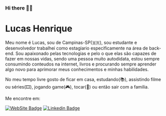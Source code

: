 ### Hi there 👋😄

# Lucas Henrique

Meu nome é Lucas, sou de Campinas-SP(🇧🇷), sou estudante e desenvolvedor trabalhei como estagiario especificamente na área de back-end.
Sou apaixonado pelas tecnologias e pelo o que elas são capazes de fazer em nossas vidas, sendo uma pessoa muito autodidata, estou sempre consumindo conteudos na internet, livros e procurando sempre aprender algo novo para aprimorar meus conhecimentos e minhas habilidades.

No meu tempo livre gosto de ficar em casa, estudando(📚), assistindo filme ou séries(🎞️), jogando game(🎮), tocar(🎻) ou então sair com a familia.

Me encontre em:

[![WebSite Badge](https://img.shields.io/badge/Website-lucasablanco.com-black)](https://lucasablanco.tk)
[![Linkedin Badge](https://img.shields.io/badge/-LinkedIn-blue?style=flat-square&logo=Linkedin&logoColor=white&link=https://www.linkedin.com/in/lucas-henrique-blanco/)](https://www.linkedin.com/in/lucas-henrique-blanco/)

<!--<a href="https://www.instagram.com/lucas_ablanco/">
  <img align="left" alt="Rafael Instagram" width="22px" src="https://cdn.jsdelivr.net/npm/simple-icons@v3/icons/instagram.svg" />
</a>
<a href="https://discord.gg/mDxpEh">
  <img align="left" alt="uMago Discord" width="22px" src="https://cdn.jsdelivr.net/npm/simple-icons@v3/icons/discord.svg" />
</a>

<!--
**lblanco1/lblanco1** is a ✨ _special_ ✨ repository because its `README.md` (this file) appears on your GitHub profile.

Here are some ideas to get you started:

- 🔭 I’m currently working on ...
- 🌱 I’m currently learning ...
- 👯 I’m looking to collaborate on ...
- 🤔 I’m looking for help with ...
- 💬 Ask me about ...
- 📫 How to reach me: ...
- 😄 Pronouns: ...
- ⚡ Fun fact: ...
-->
